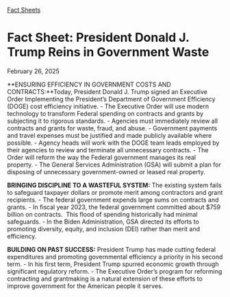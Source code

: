 [Fact Sheets](https://www.whitehouse.gov/fact-sheets/)

# 					Fact Sheet: President Donald J. Trump Reins in Government Waste				

February 26, 2025

**ENSURING EFFICIENCY IN GOVERNMENT COSTS AND CONTRACTS:**Today, President Donald J. Trump signed an Executive Order Implementing the President’s Department of Government Efficiency (DOGE) cost efficiency initiative.
    - The Executive Order will use modern technology to transform Federal spending on contracts and grants by subjecting it to rigorous standards.       - Agencies must immediately review all contracts and grants for waste, fraud, and abuse.       - Government payments and travel expenses must be justified and made publicly available where possible.        - Agency heads will work with the DOGE team leads employed by their agencies to review and terminate all unnecessary contracts. 
    - The Order will reform the way the Federal government manages its real property.       - The General Services Administration (GSA) will submit a plan for disposing of unnecessary government-owned or leased real property. 

**BRINGING DISCIPLINE TO A WASTEFUL SYSTEM:** The existing system fails to safeguard taxpayer dollars or promote merit among contractors and grant recipients.
    - The federal government expends large sums on contracts and grants.       - In fiscal year 2023, the federal government committed about $759 billion on contracts.  This flood of spending historically had minimal safeguards. 
    - In the Biden Administration, GSA directed its efforts to promoting diversity, equity, and inclusion (DEI) rather than merit and efficiency.

**BUILDING ON PAST SUCCESS:** President Trump has made cutting federal expenditures and promoting governmental efficiency a priority in his second term.
    - In his first term, President Trump spurred economic growth through significant regulatory reform.       - The Executive Order’s program for reforming contracting and grantmaking is a natural extension of these efforts to improve government for the American people it serves.

